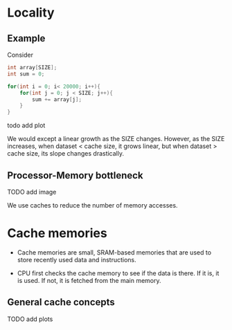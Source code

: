 # Locality

## Example

Consider 

```c
int array[SIZE];
int sum = 0;

for(int i = 0; i< 20000; i++){
    for(int j = 0; j < SIZE; j++){
        sum += array[j];
    }
}
```

todo add plot

We would except a linear growth as the SIZE changes.
However, as the SIZE increases, when dataset < cache size, it grows linear, but when dataset > cache size, its slope changes drastically.

## Processor-Memory bottleneck

TODO add image

We use caches to reduce the number of memory accesses.

# Cache memories

- Cache memories are small, SRAM-based memories that are used to store recently used data and instructions.

- CPU first checks the cache memory to see if the data is there. If it is, it is used. If not, it is fetched from the main memory.

## General cache concepts

TODO add plots

